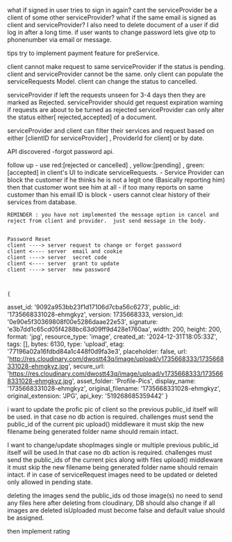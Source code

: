 what if signed in user tries to sign in again?
cant the serviceProvider be a client of some other serviceProvider? what if the same email is signed as client and serviceProvider?
I also need to delete document of a user if did log in after a long time.
if user wants to change password lets give otp to phonenumber via email or message.


tips  try to implement payment feature for preService.

client cannot make request to same serviceProvider if the status is pending.
client and serviceProvider cannot be the same.
only client can populate the serviceRequests Model.
client can change the status to cancelled.

serviceProvider if left the requests unseen for 3-4 days then they are marked as Rejected.
serviceProvider should get request expiration warning if requests are about to be turned as rejected
serviceProvider can only alter the status either[ rejected,accepted] of a document.

serviceProvider and client can filter their services and request based on either [clientID for serviceProvider] , ProviderId for client] or by date.

API discovered 
    -forgot password api.












follow up 
    - use red:[rejected or cancelled] , yellow:[pending] , green:[accepted] in client's UI to indicate serviceRequests.
    - Service Provider can block the customer if he thinks he is not a legit one (Basically reporting him) then that customer wont see him at all
    - if too many reports on same customer than his email ID is block
    - users cannot clear history of their services from database.




    REMINDER : you have not implemented the message option in cancel and reject from client and provider.  just send message in the body.


    Password Reset
    client ----> server request to change or forget password
    client <---- server  email and cookie
    client ----> server  secret code 
    client <---- server  grant to update
    client ----> server  new password



    {
  asset_id: '9092a953bb23f1d17106d7cba56c6273',
  public_id: '1735668331028-ehmgkyz',
  version: 1735668333,
  version_id: '0e90e5f30369808f00e5286daae22e53',
  signature: 'e3b7dd1c65cd05f4288bc63d09ff9d428e1760aa',
  width: 200,
  height: 200,
  format: 'jpg',
  resource_type: 'image',
  created_at: '2024-12-31T18:05:33Z',
  tags: [],
  bytes: 6130,
  type: 'upload',
  etag: '77196a02a16fdbd84a1c448f0d9fa3e3',
  placeholder: false,
  url: 'http://res.cloudinary.com/dwostt43q/image/upload/v1735668333/1735668331028-ehmgkyz.jpg',
  secure_url: 'https://res.cloudinary.com/dwostt43q/image/upload/v1735668333/1735668331028-ehmgkyz.jpg',
  asset_folder: 'Profile-Pics',
  display_name: '1735668331028-ehmgkyz',
  original_filename: '1735668331028-ehmgkyz',
  original_extension: 'JPG',
  api_key: '519268685359442'
}


i want to update the profic pic of client so the previous public_id itself will be used.
in that case no db action is required.
challenges 
    must send the public_id of the current pic
    upload() middleware it must skip the new filename being generated
    folder name should remain intact.

I want to change/update shopImages single or multiple
   previous public_id itself will be used.In that case no db action is required.
  challenges 
      must send the public_ids of the current pics along with files 
      upload() middleware it must skip the new filename being generated
      folder name should remain intact.
      if in case of serviceRequest images need to be updated or deleted only allowed in pending state.

deleting the images
  send the public_ids od those image(s)
  no need to send any files here
  after deleting from cloudinary, DB should also change 
  if all images are deleted isUploaded must become false and default value should be assigned.


then implement rating